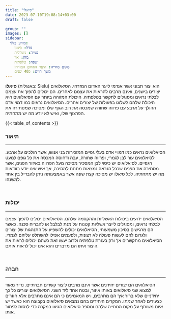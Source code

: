 ```yaml
---
title: "סיאלו"
date: 2023-07-10T19:08:14+03:00
draft: false

group: ""
images: []
sidebar:
  מידע כללי:
    גודל: בינוני
    נטייה: ניטרלית
    מזון: אין
    שפה: טלפתיה
    מקום מחייה: היער האדום המזרחי
    משך חיים: כ40 שנים
---
```


**סיאלו** (באנגלית: Sielu) הוא יצור תבוני אשר אנדמי ליער האדום המזרחי. הסיאלואים יצורים בישנים, ואינם מרבים להראות את עצמם לאחרים. הם יכולים להפוך את עצמם לבלתי נראים ומסוגלים לתקשר בטלפתיה. היכולת המזוהה ביותר עם הסיאלואים היא היכולת שלהם לשלוט בפעולות של יצורים אחרים. הסיאלואים נראים כמו דמוי אדם ההולך על ארבע עם פרווה שחורה שמכסה את רוב הגוף שלו ומסיכה שמסתירה את הפרצוף שלו, ואיש לא יודע מה יש מתחתיה. 

{{< table_of_contents >}}

### תיאור
---
הסיאלואים נראים כמו דמויי אדם בעלי גפיים המזכירות בני אנוש, אשר הולכים על ארבע. לסיאלואים עור לבן לגמרי, ופרווה שחורה, עבה ודחוסה המכסה את כל גופם למעט הגפיים. לסיאלואים יש כיסוי לבן המסכיר מסיכה מעל הפרווה באיזור הפנים, אשר מסתירה את הפנים שככל הנראה נמצאות מתחת למסיכה, אך איש אינו יודע בוודאות מה יש מתחתיה. לכל סיאלו יש מסיכה קצת שונה אשר באמצעותה ניתן להבדיל בין אחד למשנהו. 

&nbsp;

### יכולות
---
הסיאלואים ידועים ביכולות האשליות וההקסמה שלהם. הסיאלואים יכולים להפוך עצמם לבלתי נראים, ומסוגלים לייצר אשליות קטנות על מנת לבלבל או להבריח סכנה. כאשר הם מרגישים בסיכון משמעותי, הסיאלואים יכולים להשפיע על התנהגות של יצורים ולגרום להם לעשות פעולה לא רצונית, ולפעמים אפילו להשתלט עליהם לגמרי. הסיאלואים מתקשרים אך ורק בעזרת טלפתיה ולרוב יעשו זאת כשהם יכולים לראות את היצור איתו הם מדברים והוא אינו יכול לראות אותם. 

&nbsp;

### חברה
---
הסיאלואים הם יצורים יחידנים אשר אינם מרבים ליצור קשרים חברתיים. נדיר מאוד למצוא שני סיאלואים באותו איזור, ובטח אחד ליד השני. הסיאלואים יצורים כל כך יחידניים שלא ברור איך הם מתרבים, ויש המאמינים כי הם אינם מתרבים אלא חוזרים כצעירים לאחר שמתו. המקרים היחידים בהם נמצאים סיאלואים בקבוצה הוא כאשר יש איום משותף על מקום המחייה שלהם ומספר סיאלואים הגיעו במקרה כדי לנסות לפתור אותו. 